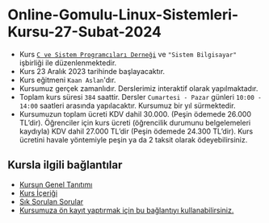 # Online-Gomulu-Linux-Sistemleri-Kursu-27-Subat-2024

+ Kurs [`C ve Sistem Programcıları Derneği`](http://www.csystem.org/) ve `"Sistem Bilgisayar"` işbirliği ile düzenlenmektedir.
+ Kurs 23 Aralık 2023 tarihinde başlayacaktır.
+ Kurs eğitmeni `Kaan Aslan`'dır.
+ Kursumuz gerçek zamanlıdır. Derslerimiz interaktif olarak yapılmaktadır.
+ Toplam kurs süresi `384` saattir. Dersler `Cumartesi - Pazar` günleri `10:00 - 14:00` saatleri arasında yapılacaktır. Kursumuz bir yıl sürmektedir.
+ Kursumuzun toplam ücreti KDV dahil 30.000. (Peşin ödemede 26.000 TL’dir). Öğrenciler için kurs ücreti (öğrencilik durumunu belgelemeleri kaydıyla) KDV dahil 27.000 TL’dir (Peşin ödemede 24.300 TL’dir). Kurs ücretini havale yöntemiyle peşin ya da 2 taksit olarak ödeyebilirsiniz.
## Kursla ilgili bağlantılar
+ [Kursun Genel Tanıtımı](https://github.com/CSD-1993/Online-Gomulu-Linux-Programlama-Kursu-27-Subat-2024/blob/main/kurs_tanitimi.md)
+ [Kurs İçeriği](https://github.com/CSD-1993/Online-Gomulu-Linux-Programlama-Kursu-27-Subat-2024/blob/main/kurs_icerigi.md)
+ [Sık Sorulan Sorular](https://github.com/CSD-1993/Online-Gomulu-Linux-Programlama-Kursu-27-Subat-2024/blob/main/sss.md)
+ [Kursumuza ön kayıt yaptırmak için bu bağlantıyı kullanabilirsiniz.]()
